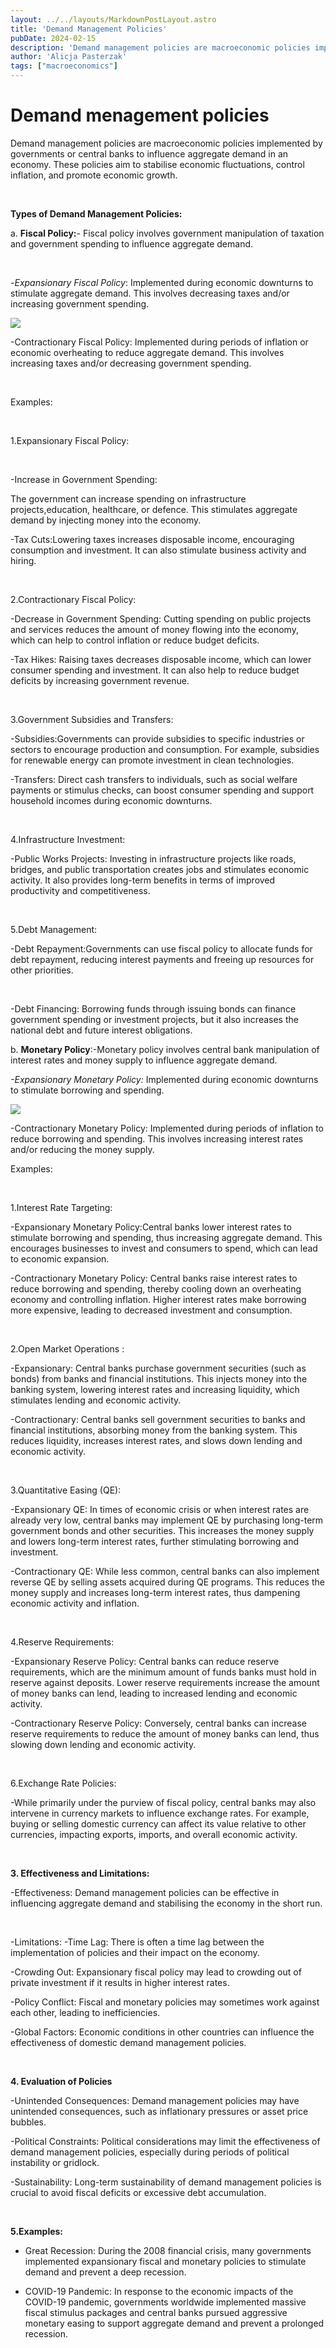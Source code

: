 ```yaml
---
layout: ../../layouts/MarkdownPostLayout.astro
title: 'Demand Management Policies'
pubDate: 2024-02-15
description: 'Demand management policies are macroeconomic policies implemented by governments or central banks to influence aggregate demand in an economy.'
author: 'Alicja Pasterzak'
tags: ["macroeconomics"]
---
```


# Demand menagement policies

Demand management policies are macroeconomic policies implemented by governments or central banks to influence aggregate demand in an economy. These policies aim to stabilise economic fluctuations, control inflation, and promote economic growth.

<br>

**Types of Demand Management Policies:**

a. **Fiscal Policy:**- Fiscal policy involves government manipulation of taxation and  government spending to influence aggregate demand. 

<br>

-_Expansionary Fiscal Policy_: Implemented during economic downturns to stimulate aggregate demand. This involves decreasing taxes and/or increasing government spending.

<div class='flex justify-center'>

![](../../images/Chart52.jpg)

</div>

-Contractionary Fiscal Policy: Implemented during periods of inflation or economic overheating to reduce aggregate demand. This involves increasing taxes and/or decreasing government spending.

<br>

Examples: 

<br>

1.Expansionary Fiscal Policy:

<br>

-Increase in Government Spending:

The government can increase spending on infrastructure projects,education, healthcare, or defence. This stimulates aggregate demand by injecting money into the economy.

-Tax Cuts:Lowering taxes increases disposable income, encouraging consumption and investment. It can also stimulate business activity and hiring.

<br>

2.Contractionary Fiscal Policy:

-Decrease in Government Spending: Cutting spending on public projects and services reduces the amount of money flowing into the economy, which can help to control inflation or reduce budget deficits.

-Tax Hikes: Raising taxes decreases disposable income, which can lower consumer spending and investment. It can also help to reduce budget deficits by increasing government revenue.

<br>

3.Government Subsidies and Transfers:

-Subsidies:Governments can provide subsidies to specific industries or sectors to encourage production and consumption. For example, subsidies for renewable energy can promote investment in clean technologies.

-Transfers: Direct cash transfers to individuals, such as social welfare payments or stimulus checks, can boost consumer spending and support household incomes during economic downturns.

<br>

4.Infrastructure Investment: 

-Public Works Projects: Investing in infrastructure projects like roads, bridges, and public transportation creates jobs and stimulates economic activity. It also provides long-term benefits in terms of improved productivity and competitiveness.

<br>

5.Debt Management:

-Debt Repayment:Governments can use fiscal policy to allocate funds for debt repayment, reducing interest payments and freeing up resources for other priorities.

<br>

-Debt Financing: Borrowing funds through issuing bonds can finance government spending or investment projects, but it also increases the national debt and future interest obligations.

b. **Monetary Policy**:-Monetary policy involves central bank manipulation of interest rates and money supply to influence aggregate demand.
       
_-Expansionary Monetary Policy:_ Implemented during economic downturns to stimulate borrowing and spending. 
<div class='flex justify-center'>

![](../../images/Chart51.jpg)

</div>
 
-Contractionary Monetary Policy: Implemented during periods of inflation to reduce borrowing and spending. This involves increasing interest rates and/or reducing the money supply.


Examples:

<br>

1.Interest Rate Targeting:

-Expansionary Monetary Policy:Central banks lower interest rates to stimulate borrowing and spending, thus increasing aggregate demand. This encourages businesses to invest and consumers to spend, which can lead to economic expansion.

-Contractionary Monetary Policy: Central banks raise interest rates to reduce borrowing and spending, thereby cooling down an overheating economy and controlling inflation. Higher interest rates make borrowing more expensive, leading to decreased investment and consumption.

<br>

2.Open Market Operations :

-Expansionary: Central banks purchase government securities (such as bonds) from banks and financial institutions. This injects money into the banking system, lowering interest rates and increasing liquidity, which stimulates lending and economic activity.

-Contractionary: Central banks sell government securities to banks and financial institutions, absorbing money from the banking system. This reduces liquidity, increases interest rates, and slows down lending and economic activity.

<br>

3.Quantitative Easing (QE):

-Expansionary QE: In times of economic crisis or when interest rates are already very low, central banks may implement QE by purchasing long-term government bonds and other securities. This increases the money supply and lowers long-term interest rates, further stimulating borrowing and investment.

-Contractionary QE: While less common, central banks can also implement reverse QE by selling assets acquired during QE programs. This reduces the money supply and increases long-term interest rates, thus dampening economic activity and inflation.

<br>

4.Reserve Requirements:

-Expansionary Reserve Policy: Central banks can reduce reserve requirements, which are the minimum amount of funds banks must hold in reserve against deposits. Lower reserve requirements increase the amount of money banks can lend, leading to increased lending and economic activity.

-Contractionary Reserve Policy: Conversely, central banks can increase reserve requirements to reduce the amount of money banks can lend, thus slowing down lending and economic activity.

<br>

6.Exchange Rate Policies:

-While primarily under the purview of fiscal policy, central banks may also intervene in currency markets to influence exchange rates. For example, buying or selling domestic currency can affect its value relative to other currencies, impacting exports, imports, and overall economic activity.

<br>

**3. Effectiveness and Limitations:**

<span class="red-text">-Effectiveness:</span> Demand management policies can be effective in influencing aggregate demand and stabilising the economy in the short run.

<br>

<span class="red-text">-Limitations:</span>
-Time Lag: There is often a time lag between the implementation of policies and their impact on the economy.

-Crowding Out: Expansionary fiscal policy may lead to crowding out of private investment if it results in higher interest rates.

-Policy Conflict: Fiscal and monetary policies may sometimes work against each other, leading to inefficiencies.

-Global Factors: Economic conditions in other countries can influence the effectiveness of domestic demand management policies.

<br>

**4. Evaluation of Policies**

-Unintended Consequences: Demand management policies may have unintended consequences, such as inflationary pressures or asset price bubbles.

-Political Constraints: Political considerations may limit the effectiveness of demand management policies, especially during periods of political instability or gridlock.

-Sustainability: Long-term sustainability of demand management policies is crucial to avoid fiscal deficits or excessive debt accumulation.

<br>

**5.Examples:**

- Great Recession: During the 2008 financial crisis, many governments implemented expansionary fiscal and monetary policies to stimulate demand and prevent a deep recession.

- COVID-19 Pandemic: In response to the economic impacts of the COVID-19 pandemic, governments worldwide implemented massive fiscal stimulus packages and central banks pursued aggressive monetary easing to support aggregate demand and prevent a prolonged recession.

